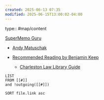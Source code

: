 ```yaml
---
created: 2025-06-13 07:35
modified: 2025-06-15T13:00:02-04:00
---
```

type:: #map/content


 [SuperMemo Guru](https://supermemo.guru/wiki/SuperMemo_Guru)
- [Andy Matuschak](https://andymatuschak.org/)

- [Recommended Reading by Benjamin Keep](https://www.benjaminkeep.com/recommended-reading/)
	- [Charleston Law Library Guide](https://charlestonlaw.libguides.com/c.php?g=1195577&p=8743770)

```dataview
LIST
FROM [[#]]
and !outgoing([[#]])

SORT file.link asc
```
